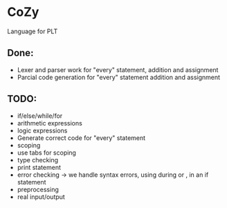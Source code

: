 CoZy
====

Language for PLT

Done:
-----
- Lexer and parser work for "every" statement, addition and assignment
- Parcial code generation for "every" statement addition and assignment

TODO:
-----
- if/else/while/for
- arithmetic expressions
- logic expressions
- Generate correct code for "every" statement
- scoping
- use tabs for scoping
- type checking
- print statement
- error checking -> we handle syntax errors, using during or , in an if statement
- preprocessing
- real input/output
